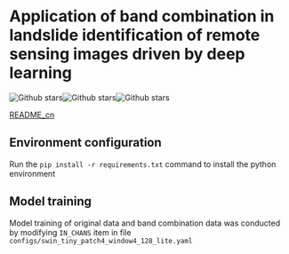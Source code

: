 # Application of band combination in landslide  identification of remote sensing images driven by deep learning

![Github stars](https://img.shields.io/github/stars/ubuntu-achieve/BCLSI.svg)![Github stars](https://img.shields.io/github/directory-file-count/ubuntu-achieve/BCLSI.svg)![Github stars](https://img.shields.io/github/license/ubuntu-achieve/BCLSI.svg)

[README_cn](./README_cn.md)

## Environment configuration

Run the `pip install -r requirements.txt` command to install the python environment

## Model training

Model training of original data and band combination data was conducted by modifying `IN_CHANS` item in file `configs/swin_tiny_patch4_window4_128_lite.yaml`